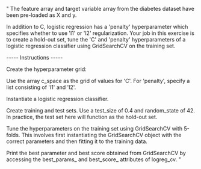 " The feature array and target variable array from the diabetes dataset have been pre-loaded as X and y.

In addition to C, logistic regression has a 'penalty' hyperparameter which specifies whether to use 'l1' or 'l2' regularization. Your job in this exercise is to create a hold-out set, tune the 'C' and 'penalty' hyperparameters of a logistic regression classifier using GridSearchCV on the training set.

----- Instructions -----

Create the hyperparameter grid:

Use the array c_space as the grid of values for 'C'.
For 'penalty', specify a list consisting of 'l1' and 'l2'.

Instantiate a logistic regression classifier.

Create training and test sets. Use a test_size of 0.4 and random_state of 42. In practice, the test set here will function as the hold-out set.

Tune the hyperparameters on the training set using GridSearchCV with 5-folds. This involves first instantiating the GridSearchCV object with the correct parameters and then fitting it to the training data.

Print the best parameter and best score obtained from GridSearchCV by accessing the best_params_ and best_score_ attributes of logreg_cv. "

